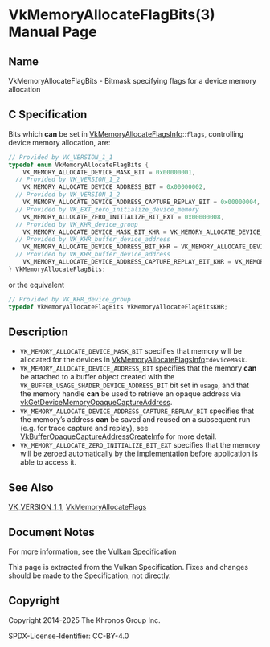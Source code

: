 # VkMemoryAllocateFlagBits(3) Manual Page

## Name

VkMemoryAllocateFlagBits - Bitmask specifying flags for a device memory allocation



## [](#_c_specification)C Specification

Bits which **can** be set in [VkMemoryAllocateFlagsInfo](https://registry.khronos.org/vulkan/specs/latest/man/html/VkMemoryAllocateFlagsInfo.html)::`flags`, controlling device memory allocation, are:

```c++
// Provided by VK_VERSION_1_1
typedef enum VkMemoryAllocateFlagBits {
    VK_MEMORY_ALLOCATE_DEVICE_MASK_BIT = 0x00000001,
  // Provided by VK_VERSION_1_2
    VK_MEMORY_ALLOCATE_DEVICE_ADDRESS_BIT = 0x00000002,
  // Provided by VK_VERSION_1_2
    VK_MEMORY_ALLOCATE_DEVICE_ADDRESS_CAPTURE_REPLAY_BIT = 0x00000004,
  // Provided by VK_EXT_zero_initialize_device_memory
    VK_MEMORY_ALLOCATE_ZERO_INITIALIZE_BIT_EXT = 0x00000008,
  // Provided by VK_KHR_device_group
    VK_MEMORY_ALLOCATE_DEVICE_MASK_BIT_KHR = VK_MEMORY_ALLOCATE_DEVICE_MASK_BIT,
  // Provided by VK_KHR_buffer_device_address
    VK_MEMORY_ALLOCATE_DEVICE_ADDRESS_BIT_KHR = VK_MEMORY_ALLOCATE_DEVICE_ADDRESS_BIT,
  // Provided by VK_KHR_buffer_device_address
    VK_MEMORY_ALLOCATE_DEVICE_ADDRESS_CAPTURE_REPLAY_BIT_KHR = VK_MEMORY_ALLOCATE_DEVICE_ADDRESS_CAPTURE_REPLAY_BIT,
} VkMemoryAllocateFlagBits;
```

or the equivalent

```c++
// Provided by VK_KHR_device_group
typedef VkMemoryAllocateFlagBits VkMemoryAllocateFlagBitsKHR;
```

## [](#_description)Description

- `VK_MEMORY_ALLOCATE_DEVICE_MASK_BIT` specifies that memory will be allocated for the devices in [VkMemoryAllocateFlagsInfo](https://registry.khronos.org/vulkan/specs/latest/man/html/VkMemoryAllocateFlagsInfo.html)::`deviceMask`.
- `VK_MEMORY_ALLOCATE_DEVICE_ADDRESS_BIT` specifies that the memory **can** be attached to a buffer object created with the `VK_BUFFER_USAGE_SHADER_DEVICE_ADDRESS_BIT` bit set in `usage`, and that the memory handle **can** be used to retrieve an opaque address via [vkGetDeviceMemoryOpaqueCaptureAddress](https://registry.khronos.org/vulkan/specs/latest/man/html/vkGetDeviceMemoryOpaqueCaptureAddress.html).
- `VK_MEMORY_ALLOCATE_DEVICE_ADDRESS_CAPTURE_REPLAY_BIT` specifies that the memory’s address **can** be saved and reused on a subsequent run (e.g. for trace capture and replay), see [VkBufferOpaqueCaptureAddressCreateInfo](https://registry.khronos.org/vulkan/specs/latest/man/html/VkBufferOpaqueCaptureAddressCreateInfo.html) for more detail.
- `VK_MEMORY_ALLOCATE_ZERO_INITIALIZE_BIT_EXT` specifies that the memory will be zeroed automatically by the implementation before application is able to access it.

## [](#_see_also)See Also

[VK\_VERSION\_1\_1](https://registry.khronos.org/vulkan/specs/latest/man/html/VK_VERSION_1_1.html), [VkMemoryAllocateFlags](https://registry.khronos.org/vulkan/specs/latest/man/html/VkMemoryAllocateFlags.html)

## [](#_document_notes)Document Notes

For more information, see the [Vulkan Specification](https://registry.khronos.org/vulkan/specs/latest/html/vkspec.html#VkMemoryAllocateFlagBits)

This page is extracted from the Vulkan Specification. Fixes and changes should be made to the Specification, not directly.

## [](#_copyright)Copyright

Copyright 2014-2025 The Khronos Group Inc.

SPDX-License-Identifier: CC-BY-4.0